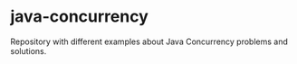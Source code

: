 # java-concurrency
Repository with different examples about Java Concurrency problems and solutions.
